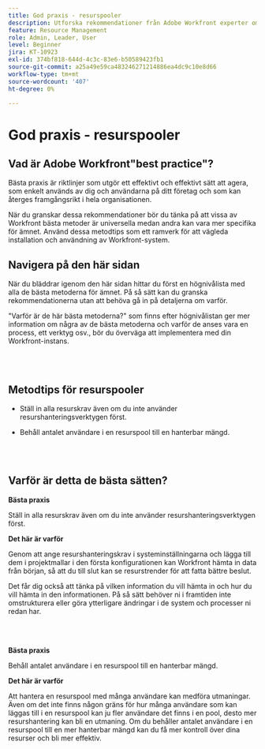 ```yaml
---
title: God praxis - resurspooler
description: Utforska rekommendationer från Adobe Workfront experter om hur du konfigurerar, hanterar och använder Workfront resurspooler.
feature: Resource Management
role: Admin, Leader, User
level: Beginner
jira: KT-10923
exl-id: 374bf818-644d-4c3c-83e6-b50589423fb1
source-git-commit: a25a49e59ca483246271214886ea4dc9c10e8d66
workflow-type: tm+mt
source-wordcount: '407'
ht-degree: 0%

---
```


# God praxis - resurspooler

## Vad är Adobe Workfront&quot;best practice&quot;?

Bästa praxis är riktlinjer som utgör ett effektivt och effektivt sätt att agera, som enkelt används av dig och användarna på ditt företag och som kan återges framgångsrikt i hela organisationen.

När du granskar dessa rekommendationer bör du tänka på att vissa av Workfront bästa metoder är universella medan andra kan vara mer specifika för ämnet. Använd dessa metodtips som ett ramverk för att vägleda installation och användning av Workfront-system.

## Navigera på den här sidan

När du bläddrar igenom den här sidan hittar du först en högnivålista med alla de bästa metoderna för ämnet. På så sätt kan du granska rekommendationerna utan att behöva gå in på detaljerna om varför.

&quot;Varför är de här bästa metoderna?&quot; som finns efter högnivålistan ger mer information om några av de bästa metoderna och varför de anses vara en process, ett verktyg osv., bör du överväga att implementera med din Workfront-instans.

</br>
</br>

## Metodtips för resurspooler

* Ställ in alla resurskrav även om du inte använder resurshanteringsverktygen först.

* Behåll antalet användare i en resurspool till en hanterbar mängd.

</br>
</br>

## Varför är detta de bästa sätten?

**Bästa praxis**

Ställ in alla resurskrav även om du inte använder resurshanteringsverktygen först.

**Det här är varför**

Genom att ange resurshanteringskrav i systeminställningarna och lägga till dem i projektmallar i den första konfigurationen kan Workfront hämta in data från början, så att du till slut kan se resurstrender för att fatta bättre beslut.

Det får dig också att tänka på vilken information du vill hämta in och hur du vill hämta in den informationen. På så sätt behöver ni i framtiden inte omstrukturera eller göra ytterligare ändringar i de system och processer ni redan har.

</br>
</br>

**Bästa praxis**

Behåll antalet användare i en resurspool till en hanterbar mängd.

**Det här är varför**

Att hantera en resurspool med många användare kan medföra utmaningar. Även om det inte finns någon gräns för hur många användare som kan läggas till i en resurspool kan ju fler användare det finns i en pool, desto mer resurshantering kan bli en utmaning. Om du behåller antalet användare i en resurspool till en mer hanterbar mängd kan du få mer kontroll över dina resurser och bli mer effektiv.
